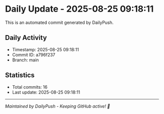 # Daily Update - 2025-08-25 09:18:11

This is an automated commit generated by DailyPush.

## Daily Activity
- Timestamp: 2025-08-25 09:18:11
- Commit ID: a796f237
- Branch: main

## Statistics
- Total commits: 16
- Last update: 2025-08-25 09:18:11

---
*Maintained by DailyPush - Keeping GitHub active! 🚀*
